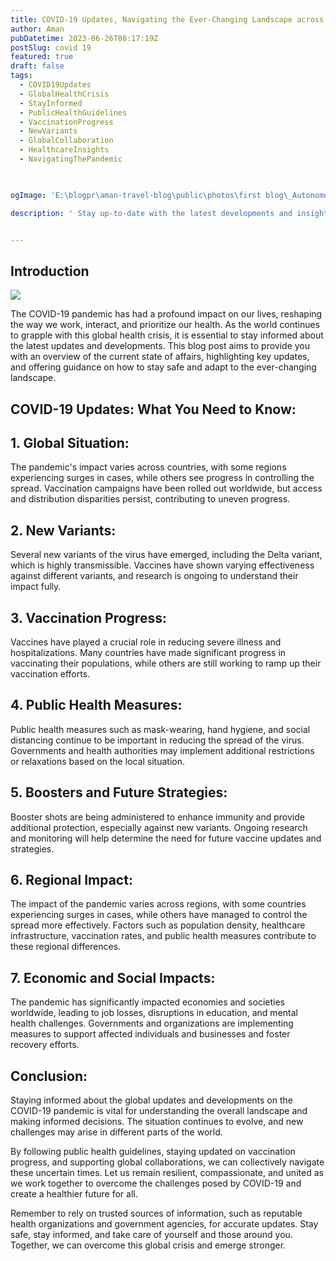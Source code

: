 ```yaml
---
title: COVID-19 Updates, Navigating the Ever-Changing Landscape across the world.
author: Aman
pubDatetime: 2023-06-26T08:17:19Z
postSlug: covid 19
featured: true
draft: false
tags:
  - COVID19Updates
  - GlobalHealthCrisis
  - StayInformed
  - PublicHealthGuidelines
  - VaccinationProgress
  - NewVariants
  - GlobalCollaboration
  - HealthcareInsights
  - NavigatingThePandemic
  


ogImage: 'E:\blogpr\aman-travel-blog\public\photos\first blog\_Autonomous Wea 0.png'

description: ' Stay up-to-date with the latest developments and insights on the COVID-19 pandemic. This blog post provides a comprehensive overview of the current situation, highlights recent updates, and offers guidance on how to navigate these uncertain times'


---
```

## Introduction

![](https://images.theconversation.com/files/453423/original/file-20220321-14981-gwxv7z.jpg?ixlib=rb-1.1.0&rect=0%2C0%2C2448%2C1224&q=20&auto=format&w=320&fit=clip&dpr=2&usm=12&cs=strip)

The COVID-19 pandemic has had a profound impact on our lives, reshaping the way we work, interact, and prioritize our health. As the world continues to grapple with this global health crisis, it is essential to stay informed about the latest updates and developments. This blog post aims to provide you with an overview of the current state of affairs, highlighting key updates, and offering guidance on how to stay safe and adapt to the ever-changing landscape.

## COVID-19 Updates: What You Need to Know:

## 1. Global Situation:

The pandemic's impact varies across countries, with some regions experiencing surges in cases, while others see progress in controlling the spread.
Vaccination campaigns have been rolled out worldwide, but access and distribution disparities persist, contributing to uneven progress.

## 2. New Variants:

Several new variants of the virus have emerged, including the Delta variant, which is highly transmissible.
Vaccines have shown varying effectiveness against different variants, and research is ongoing to understand their impact fully.

## 3. Vaccination Progress:

Vaccines have played a crucial role in reducing severe illness and hospitalizations.
Many countries have made significant progress in vaccinating their populations, while others are still working to ramp up their vaccination efforts.

## 4. Public Health Measures:

Public health measures such as mask-wearing, hand hygiene, and social distancing continue to be important in reducing the spread of the virus.
Governments and health authorities may implement additional restrictions or relaxations based on the local situation.

## 5. Boosters and Future Strategies:

Booster shots are being administered to enhance immunity and provide additional protection, especially against new variants.
Ongoing research and monitoring will help determine the need for future vaccine updates and strategies.

## 6. Regional Impact:

The impact of the pandemic varies across regions, with some countries experiencing surges in cases, while others have managed to control the spread more effectively.
Factors such as population density, healthcare infrastructure, vaccination rates, and public health measures contribute to these regional differences.


## 7. Economic and Social Impacts:

The pandemic has significantly impacted economies and societies worldwide, leading to job losses, disruptions in education, and mental health challenges.
Governments and organizations are implementing measures to support affected individuals and businesses and foster recovery efforts.


## Conclusion:

Staying informed about the global updates and developments on the COVID-19 pandemic is vital for understanding the overall landscape and making informed decisions. The situation continues to evolve, and new challenges may arise in different parts of the world.

By following public health guidelines, staying updated on vaccination progress, and supporting global collaborations, we can collectively navigate these uncertain times. Let us remain resilient, compassionate, and united as we work together to overcome the challenges posed by COVID-19 and create a healthier future for all.

Remember to rely on trusted sources of information, such as reputable health organizations and government agencies, for accurate updates. Stay safe, stay informed, and take care of yourself and those around you. Together, we can overcome this global crisis and emerge stronger.
